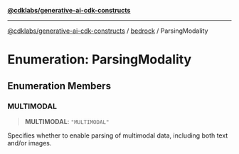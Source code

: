 [**@cdklabs/generative-ai-cdk-constructs**](../../../../README.md)

***

[@cdklabs/generative-ai-cdk-constructs](../../../../README.md) / [bedrock](../README.md) / ParsingModality

# Enumeration: ParsingModality

## Enumeration Members

### MULTIMODAL

> **MULTIMODAL**: `"MULTIMODAL"`

Specifies whether to enable parsing of multimodal data, including both text and/or images.
